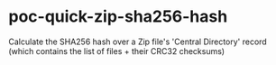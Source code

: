 # poc-quick-zip-sha256-hash
Calculate the SHA256 hash over a Zip file's 'Central Directory' record (which contains the list of files + their CRC32 checksums)
